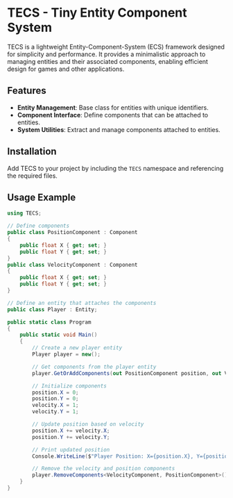 # TECS - Tiny Entity Component System

TECS is a lightweight Entity-Component-System (ECS) framework designed for simplicity and performance. It provides a minimalistic approach to managing entities and their associated components, enabling efficient design for games and other applications.

## Features
- **Entity Management**: Base class for entities with unique identifiers.
- **Component Interface**: Define components that can be attached to entities.
- **System Utilities**: Extract and manage components attached to entities.

## Installation
Add TECS to your project by including the `TECS` namespace and referencing the required files.

## Usage Example

```csharp
using TECS;

// Define components
public class PositionComponent : Component
{
    public float X { get; set; }
    public float Y { get; set; }
}
public class VelocityComponent : Component
{
    public float X { get; set; }
    public float Y { get; set; }
}

// Define an entity that attaches the components
public class Player : Entity;

public static class Program
{
    public static void Main()
    {
        // Create a new player entity
        Player player = new();

        // Get components from the player entity
        player.GetOrAddComponents(out PositionComponent position, out VelocityComponent velocity);

        // Initialize components
        position.X = 0;
        position.Y = 0;
        velocity.X = 1;
        velocity.Y = 1;

        // Update position based on velocity
        position.X += velocity.X;
        position.Y += velocity.Y;

        // Print updated position
        Console.WriteLine($"Player Position: X={position.X}, Y={position.Y}");

        // Remove the velocity and position components
        player.RemoveComponents<VelocityComponent, PositionComponent>();
    }
}
```